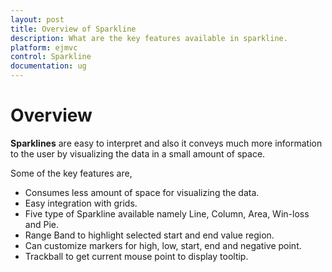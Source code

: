 ```yaml
---
layout: post
title: Overview of Sparkline
description: What are the key features available in sparkline.
platform: ejmvc
control: Sparkline
documentation: ug
---
```

# Overview

**Sparklines** are easy to interpret and also it conveys much more information to the user by visualizing the data in a small amount of space.

Some of the key features are,

* Consumes less amount of space for visualizing the data.
* Easy integration with grids.
* Five type of Sparkline available namely Line, Column, Area, Win-loss and Pie.
* Range Band to highlight selected start and end value region.
* Can customize markers for high, low, start, end and negative point.
* Trackball to get current mouse point to display tooltip.
